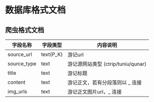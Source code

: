 # 数据库格式文档
## 爬虫格式文档
|字段名称|字段类型|内容说明|
|----|----|----|
|source_url|text(P_K)|游记url
|source_type|text|游记源网站类型 (ctrip/tuniu/qunar)
|title|text|游记标题
|content|text|游记正文，若有分段落则以 _ 连接
|img_urls|text|游记正文图片url，_ 连接

